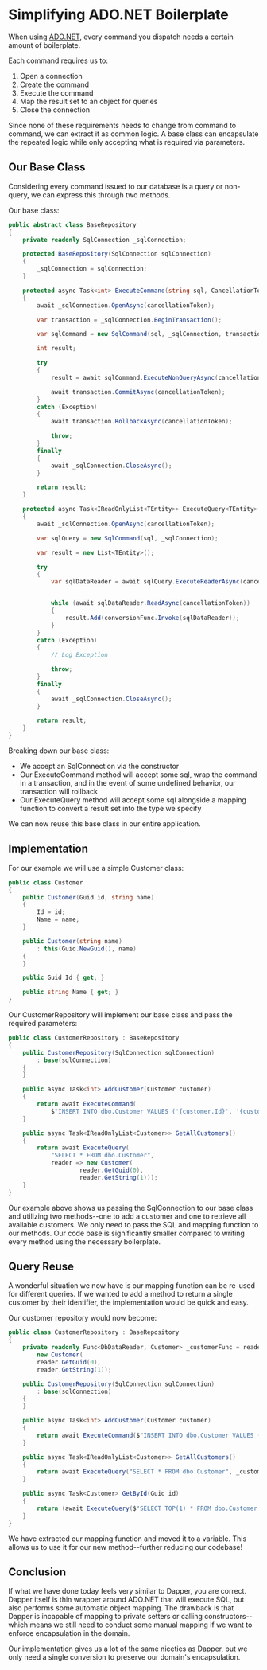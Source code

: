 # Simplifying ADO.NET Boilerplate

When using [ADO.NET](https://docs.microsoft.com/en-us/dotnet/framework/data/adonet/ado-net-overview), every command you dispatch needs a certain amount of boilerplate.

Each command requires us to:

1. Open a connection
2. Create the command
3. Execute the command
4. Map the result set to an object for queries
5. Close the connection

Since none of these requirements needs to change from command to command, we can extract it as common logic. A base class can encapsulate the repeated logic while only accepting what is required via parameters.

## Our Base Class

Considering every command issued to our database is a query or non-query, we can express this through two methods.

Our base class:

```csharp
public abstract class BaseRepository
{
    private readonly SqlConnection _sqlConnection;

    protected BaseRepository(SqlConnection sqlConnection)
    {
        _sqlConnection = sqlConnection;
    }

    protected async Task<int> ExecuteCommand(string sql, CancellationToken cancellationToken = default)
    {
        await _sqlConnection.OpenAsync(cancellationToken);

        var transaction = _sqlConnection.BeginTransaction();

        var sqlCommand = new SqlCommand(sql, _sqlConnection, transaction);

        int result;

        try
        {
            result = await sqlCommand.ExecuteNonQueryAsync(cancellationToken);

            await transaction.CommitAsync(cancellationToken);
        }
        catch (Exception)
        {
            await transaction.RollbackAsync(cancellationToken);

            throw;
        }
        finally
        {
            await _sqlConnection.CloseAsync();
        }

        return result;
    }

    protected async Task<IReadOnlyList<TEntity>> ExecuteQuery<TEntity>(string sql, Func<SqlDataReader, TEntity> conversionFunc, CancellationToken cancellationToken = default)
    {
        await _sqlConnection.OpenAsync(cancellationToken);

        var sqlQuery = new SqlCommand(sql, _sqlConnection);

        var result = new List<TEntity>();

        try
        {
            var sqlDataReader = await sqlQuery.ExecuteReaderAsync(cancellationToken);


            while (await sqlDataReader.ReadAsync(cancellationToken))
            {
                result.Add(conversionFunc.Invoke(sqlDataReader));
            }
        }
        catch (Exception)
        {
            // Log Exception

            throw;
        }
        finally
        {
            await _sqlConnection.CloseAsync();
        }

        return result;
    }
}
```

Breaking down our base class:

* We accept an SqlConnection via the constructor
* Our ExecuteCommand method will accept some sql, wrap the command in a transaction, and in the event of some undefined behavior, our transaction will rollback
* Our ExecuteQuery method will accept some sql alongside a mapping function to convert a result set into the type we specify

We can now reuse this base class in our entire application.

## Implementation

For our example we will use a simple Customer class:

```csharp
public class Customer
{
    public Customer(Guid id, string name)
    {
        Id = id;
        Name = name;
    }

    public Customer(string name)
        : this(Guid.NewGuid(), name)
    {
    }

    public Guid Id { get; }

    public string Name { get; }
}
```

Our CustomerRepository will implement our base class and pass the required parameters:

```csharp
public class CustomerRepository : BaseRepository
{
    public CustomerRepository(SqlConnection sqlConnection)
        : base(sqlConnection)
    {
    }

    public async Task<int> AddCustomer(Customer customer)
    {
        return await ExecuteCommand(
            $"INSERT INTO dbo.Customer VALUES ('{customer.Id}', '{customer.Name}')");
    }

    public async Task<IReadOnlyList<Customer>> GetAllCustomers()
    {
        return await ExecuteQuery(
            "SELECT * FROM dbo.Customer",
            reader => new Customer(
                    reader.GetGuid(0), 
                    reader.GetString(1)));
    }
}
```

Our example above shows us passing the SqlConnection to our base class and utilizing two methods--one to add a customer and one to retrieve all available customers. We only need to pass the SQL and mapping function to our methods. Our code base is significantly smaller compared to writing every method using the necessary boilerplate.

## Query Reuse

A wonderful situation we now have is our mapping function can be re-used for different queries. If we wanted to add a method to return a single customer by their identifier, the implementation would be quick and easy.

Our customer repository would now become:

```csharp
public class CustomerRepository : BaseRepository
{
    private readonly Func<DbDataReader, Customer> _customerFunc = reader => 
        new Customer(
        reader.GetGuid(0),
        reader.GetString(1));

    public CustomerRepository(SqlConnection sqlConnection)
        : base(sqlConnection)
    {
    }

    public async Task<int> AddCustomer(Customer customer)
    {
        return await ExecuteCommand($"INSERT INTO dbo.Customer VALUES ('{customer.Id}', '{customer.Name}')");
    }

    public async Task<IReadOnlyList<Customer>> GetAllCustomers()
    {
        return await ExecuteQuery("SELECT * FROM dbo.Customer", _customerFunc);
    }

    public async Task<Customer> GetById(Guid id)
    {
        return (await ExecuteQuery($"SELECT TOP(1) * FROM dbo.Customer WHERE Id='{id}'", _customerFunc)).First();
    }
}
```

We have extracted our mapping function and moved it to a variable. This allows us to use it for our new method--further reducing our codebase!

## Conclusion

If what we have done today feels very similar to Dapper, you are correct. Dapper itself is thin wrapper around ADO.NET that will execute SQL, but also performs some automatic object mapping. The drawback is that Dapper is incapable of mapping to private setters or calling constructors--which means we still need to conduct some manual mapping if we want to enforce encapsulation in the domain.

Our implementation gives us a lot of the same niceties as Dapper, but we only need a single conversion to preserve our domain's encapsulation.
